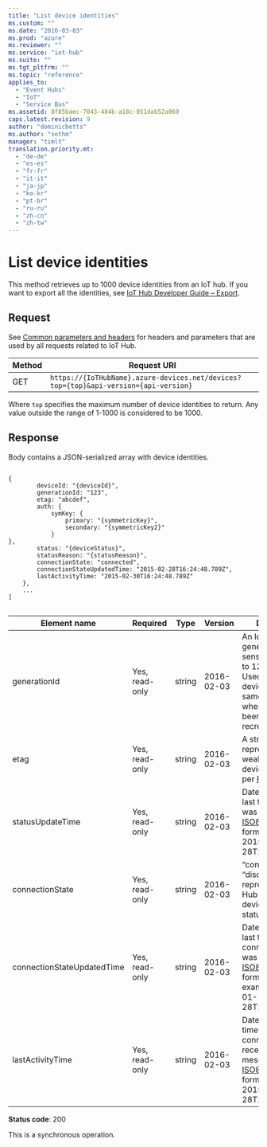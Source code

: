 ```yaml
---
title: "List device identities"
ms.custom: ""
ms.date: "2016-03-03"
ms.prod: "azure"
ms.reviewer: ""
ms.service: "iot-hub"
ms.suite: ""
ms.tgt_pltfrm: ""
ms.topic: "reference"
applies_to: 
  - "Event Hubs"
  - "IoT"
  - "Service Bus"
ms.assetid: 8f85baec-7043-484b-a18c-051dab52a069
caps.latest.revision: 9
author: "dominicbetts"
ms.author: "sethm"
manager: "timlt"
translation.priority.mt: 
  - "de-de"
  - "es-es"
  - "fr-fr"
  - "it-it"
  - "ja-jp"
  - "ko-kr"
  - "pt-br"
  - "ru-ru"
  - "zh-cn"
  - "zh-tw"
---
```

# List device identities
This method retrieves up to 1000 device identities from an IoT hub. If you want to export all the identities, see [IoT Hub Developer Guide – Export](https://azure.microsoft.com/documentation/articles/iot-hub-devguide/#importexport).  
  
## Request  
 See [Common parameters and headers](device-identities-rest.md#bk_common) for headers and parameters that are used by all requests related to IoT Hub.  
  
|Method|Request URI|  
|------------|-----------------|  
|GET|`https://{IoTHubName}.azure-devices.net/devices?top={top}&api-version={api-version}`|  
  
 Where `top` specifies the maximum number of device identities to return. Any value outside the range of 1-1000 is considered to be 1000.  
  
## Response  
 Body contains a JSON-serialized array with device identities.  
  
```  
  
{  
		deviceId: "{deviceId}",  
		generationId: "123",  
		etag: "abcdef",  
		auth: {  
			symKey: {  
				primary: "{symmetricKey}",  
				secondary: "{symmetricKey2}"  
			}  
},  
		status: "{deviceStatus}",  
		statusReason: "{statusReason}",  
		connectionState: "connected",  
		connectionStateUpdatedTime: "2015-02-28T16:24:48.789Z",  
		lastActivityTime: "2015-02-30T16:24:48.789Z"  
	},  
	...  
]  
  
```  
  
|Element name|Required|Type|Version|Description|  
|------------------|--------------|----------|-------------|-----------------|  
|generationId|Yes, read-only|string|2016-02-03|An IoT Hub-generated case-sensitive string (up to 128 char long). Used to distinguish devices with the same device ID when they have been deleted and recreated.|  
|etag|Yes, read-only|string|2016-02-03|A string representing a weak etag for the device identity, as per [RFC7232](https://tools.ietf.org/html/rfc7232).|  
|statusUpdateTime|Yes, read-only|string|2016-02-03|Date and time of last time the status was updated. In [ISO8601](https://en.wikipedia.org/wiki/ISO_8601) datetime format in UTC, e.g. 2015-01-28T16:24:48.789Z|  
|connectionState|Yes, read-only|string|2016-02-03|“connected” or “disconnected”, represents the IoT Hub view of the device connection status.|  
|connectionStateUpdatedTime|Yes, read-only|string|2016-02-03|Date and time of last time the connection state was updated. In [ISO8601](https://en.wikipedia.org/wiki/ISO_8601) datetime format in UTC; for example, 2015-01-28T16:24:48.789Z|  
|lastActivityTime|Yes, read-only|string|2016-02-03|Datetime of last time the device connected, received or sent a message. In [ISO8601](https://en.wikipedia.org/wiki/ISO_8601) datetime format in UTC, e.g. 2015-01-28T16:24:48.789Z|  
  
 **Status code**: 200  
  
 This is a synchronous operation.